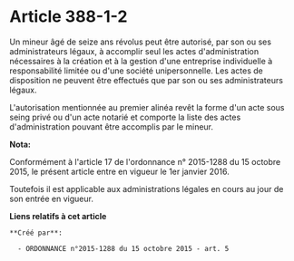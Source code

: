 # Article 388-1-2

Un mineur âgé de seize ans révolus peut être autorisé, par son ou ses  administrateurs légaux, à accomplir seul les actes
d'administration  nécessaires à la création et à la gestion d'une entreprise individuelle à  responsabilité limitée ou d'une
société unipersonnelle. Les actes de  disposition ne peuvent être effectués que par son ou ses administrateurs  légaux. 

L'autorisation mentionnée au premier  alinéa revêt la forme d'un acte sous seing privé ou d'un acte notarié et  comporte la
liste des actes d'administration pouvant être accomplis par  le mineur.

**Nota:**

Conformément à l'article 17 de l'ordonnance n° 2015-1288 du 15  octobre 2015, le présent article entre en vigueur le 1er
janvier 2016.

Toutefois il est applicable aux administrations légales en cours au jour de son entrée en vigueur.

**Liens relatifs à cet article**

	**Créé par**:

	  - ORDONNANCE n°2015-1288 du 15 octobre 2015 - art. 5

